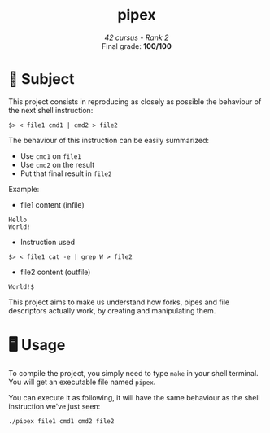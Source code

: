 <h1 align="center">
        pipex
</h1>

<p align="center">
        <i>42 cursus - Rank 2</i><br>
        Final grade: <b>100/100</b>
</p>

# 📝 Subject
This project consists in reproducing as closely as possible the behaviour of the next shell instruction:<br>
```shell
$> < file1 cmd1 | cmd2 > file2
```
The behaviour of this instruction can be easily summarized:<br>
- Use `cmd1` on `file1`
- Use `cmd2` on the result
- Put that final result in `file2`

Example:<br>
- file1 content (infile)
```
Hello
World!
```
- Instruction used
```shell
$> < file1 cat -e | grep W > file2
```
- file2 content (outfile)
```
World!$
```
This project aims to make us understand how forks, pipes and file descriptors actually work, by creating and manipulating them.

# 🖥️ Usage
To compile the project, you simply need to type `make` in your shell terminal.<br>
You will get an executable file named `pipex`.

You can execute it as following, it will have the same behaviour as the shell instruction we've just seen:
```shell
./pipex file1 cmd1 cmd2 file2
```

